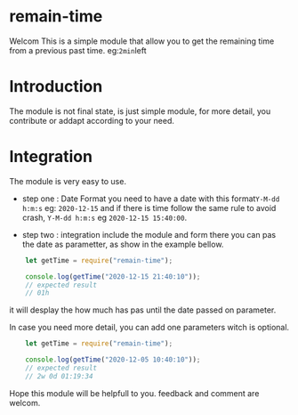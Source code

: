 # remain-time
Welcom
This is a simple module that allow you to get the remaining time from a previous past time.
eg:`2min`left

# Introduction 
The module is not final state, is just simple module, for more detail, you contribute or addapt according to your need.

# Integration
The module is very easy to use.
* step one : Date Format
you need to have a date with this format`Y-M-dd h:m:s` eg: `2020-12-15` and if there is time follow the same rule to avoid crash, `Y-M-dd h:m:s` eg `2020-12-15 15:40:00`.

* step two : integration
include the module and form there you can pas the date as parametter, as show in the example bellow.
```javascript
    let getTime = require("remain-time");

    console.log(getTime("2020-12-15 21:40:10"));
    // expected result
    // 01h

```
it will desplay the how much has pas until the date passed on parameter.

In case you need more detail, you can add one parameters witch is optional.
```javascript
    let getTime = require("remain-time");

    console.log(getTime("2020-12-05 10:40:10"));
    // expected result
    // 2w 0d 01:19:34
```
Hope this module will be helpfull to you. 
feedback and comment are welcom.